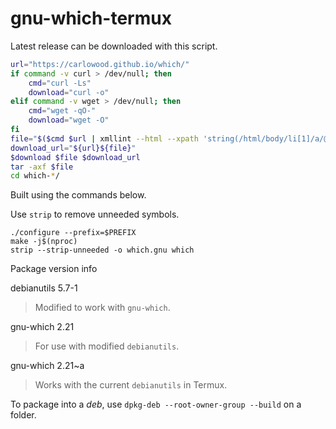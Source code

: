 # gnu-which-termux
Latest release can be downloaded with this script.

```bash
url="https://carlowood.github.io/which/"
if command -v curl > /dev/null; then
	cmd="curl -Ls"
	download="curl -o"
elif command -v wget > /dev/null; then
	cmd="wget -qO-"
	download="wget -O"
fi
file="$($cmd $url | xmllint --html --xpath 'string(/html/body/li[1]/a/@href)' - 2>&0)"
download_url="${url}${file}"
$download $file $download_url
tar -axf $file
cd which-*/
```

Built using the commands below.

Use `strip` to remove unneeded symbols.

```shell
./configure --prefix=$PREFIX
make -j$(nproc)
strip --strip-unneeded -o which.gnu which
```

Package version info

debianutils 5.7-1

> Modified to work with `gnu-which`.

gnu-which 2.21

> For use with modified `debianutils`.

gnu-which 2.21~a

> Works with the current `debianutils` in Termux.

To package into a _deb_, use `dpkg-deb --root-owner-group --build` on a folder.
